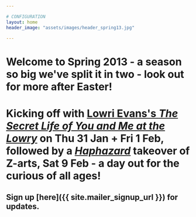 ```yaml
---

# CONFIGURATION
layout: home
header_image: "assets/images/header_spring13.jpg"

---
```


# Welcome to Spring 2013 - a season so big we've split it in two - look out for more after Easter!     
# Kicking off with [Lowri Evans's *The Secret Life of You and Me at the Lowry*](/current/2013-springsummer/evans/index.html) on Thu 31 Jan + Fri 1 Feb, followed by a [*Haphazard*](/current/2013-springsummer/haphazard/index.html) takeover of Z-arts, Sat 9 Feb - a day out for the curious of all ages!    

## Sign up [here]({{ site.mailer_signup_url }}) for updates.
